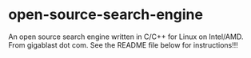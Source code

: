 open-source-search-engine
=========================

An open source search engine written in C/C++ for Linux on Intel/AMD. From gigablast dot com. See the README file below for instructions!!!
